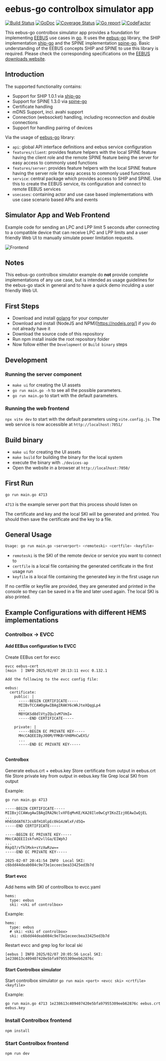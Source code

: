 # eebus-go controlbox simulator app

[![Build Status](https://github.com/enbility/eebus-go/actions/workflows/default.yml/badge.svg?branch=dev)](https://github.com/enbility/eebus-go/actions/workflows/default.yml/badge.svg?branch=dev)
[![GoDoc](https://img.shields.io/badge/godoc-reference-5272B4)](https://godoc.org/github.com/enbility/eebus-go)
[![Coverage Status](https://coveralls.io/repos/github/enbility/eebus-go/badge.svg?branch=dev)](https://coveralls.io/github/enbility/eebus-go?branch=dev)
[![Go report](https://goreportcard.com/badge/github.com/enbility/eebus-go)](https://goreportcard.com/report/github.com/enbility/eebus-go)
[![CodeFactor](https://www.codefactor.io/repository/github/enbility/eebus-go/badge)](https://www.codefactor.io/repository/github/enbility/eebus-go)

This eebus-go controlbox simulator app provides a foundation for implementing [EEBUS](https://eebus.org) use cases in [go](https://golang.org). It uses the [eebus-go](https://github.com/enbility/eebus-go) library, the SHIP implementation [ship-go](https://github.com/enbility/ship-go) and the SPINE implementation [spine-go](https://github.com/enbility/spine-go).
Basic understanding of the EEBUS concepts SHIP and SPINE to use this library is required. Please check the corresponding specifications on the [EEBUS downloads website](https://www.eebus.org/media-downloads/).

## Introduction

The supported functionality contains:

- Support for SHIP 1.0.1 via [ship-go](https://github.com/enbility/ship-go)
- Support for SPINE 1.3.0 via [spine-go](https://github.com/enbility/spine-go)
- Certificate handling
- mDNS Support, incl. avahi support
- Connection (websocket) handling, including reconnection and double connections
- Support for handling pairing of devices

Via the usage of [eebus-go](https://github.com/enbility/eebus-go) library:

- `api`: global API interface definitions and eebus service configuration
- `features/client`: provides feature helpers with the local SPINE feature having the client role and the remote SPINE feature being the server for easy access to commonly used functions
- `features/server`: provides feature helpers with the local SPINE feature having the server role for easy access to commonly used functions
- `service`: central package which provides access to SHIP and SPINE. Use this to create the EEBUS service, its configuration and connect to remote EEBUS services
- `usecases`: containing actor and use case based implementations with use case scenario based APIs and events

## Simulator App and Web Frontend

Example code for sending an LPC and LPP limit 5 seconds after connecting to a compatible device that can receive LPC and LPP limits and a user friendly Web UI to manually simulate power limitation requests.

![Frontend](docs/pictures/frontend.png)

## Notes

This eebus-go controlbox simulator example do **not** provide complete implementations of any use case, but is intended as usage guidelines for the eebus-go stack in general and to have a quick demo inculding a user friendly Web UI.

## First Steps

- Download and install [golang](https://go.dev/) for your computer
- Download and install (NodeJS and NPM)[https://nodejs.org/] if you do not already have it
- Download the source code of this repository
- Run npm install inside the root repository folder
- Now follow either the `Development` or `Build binary` steps

## Development

### Running the server component

- `make ui` for creating the UI assets
- `go run main.go -h` to see all the possible parameters.
- `go run main.go` to start with the default parameters.

### Running the web frontend

`npx vite dev` to start with the default parameters using `vite.config.js`.
The web service is now accessible at `http://localhost:7051/`

## Build binary

- `make ui` for creating the UI assets
- `make build` for building the binary for the local system
- execute the binary with `./devices-ap`
- Open the website in a browser at `http://localhost:7050/`

## First Run

```sh
go run main.go 4713
```

`4713` is the example server port that this process should listen on

The certificate and key and the local SKI will be generated and printed. You should then save the certificate and the key to a file.

## General Usage

```sh
Usage: go run main.go <serverport> <remoteski> <certfile> <keyfile>
```

- `remoteski` is the SKI of the remote device or service you want to connect to
- `certfile` is a local file containing the generated certificate in the first usage run
- `keyfile` is a local file containing the generated key in the first usage run

If no certfile or keyfile are provided, they are generated and printed in the console so they can be saved in a file and later used again. The local SKI is also printed.

## Example Configurations with different HEMS implementations

### Controlbox -> EVCC

#### Add EEBus configuration to EVCC 
Create EEBus cert for evcc

```
evcc eebus-cert
[main  ] INFO 2025/02/07 20:13:11 evcc 0.132.1

Add the following to the evcc config file:

eebus:
  certificate:
    public: |
      -----BEGIN CERTIFICATE-----
      MIIBvTCCAWOgAwIBAgIRAKY6cWkJteXQqgLp4
      ...
      M8YGKSd8dlVtyZQu1vM7VmI=
      -----END CERTIFICATE-----
      
    private: |
      -----BEGIN EC PRIVATE KEY-----
      MHcCAQEEIByJ00M/FMKBrVH8MnCwEXS/
      ...
      -----END EC PRIVATE KEY-----
      
```

#### Controlbox
Generate eebus.crt + eebus.key
Store certificate from output in eebus.crt file
Store private key from output in eebus.key file
Grep local SKI from output

Example:
```
go run main.go 4713 

-----BEGIN CERTIFICATE-----
MIIBxjCCAWugAwIBAgIRA2NclvXFEqMvKE/KA28Ile0wCgYIKoZIzj0EAwIwQjEL
...
Hh6SOdAT67JcsBfH10lpEc0kG4zWlxF/d5Q=
-----END CERTIFICATE-----

-----BEGIN EC PRIVATE KEY-----
MHcCAQEEIIskfvH2vllGa/EIWphJ
...
RkpQ7/vTklMxk+sYzXwRzw==
-----END EC PRIVATE KEY-----

2025-02-07 20:41:54 INFO  Local SKI: c6bdd44deab084c9e73e1eceecbea33425ed3b7d
```

#### Start evcc

Add hems with SKI of controllbox to evcc.yaml
```
hems:
  type: eebus
  ski: <ski of controlbox>
```

Example:
```
hems:
  type: eebus
  # ski: <ski of controlbox>
  ski: c6bdd44deab084c9e73e1eceecbea33425ed3b7d

```

Restart evcc and grep log for local ski
```
[eebus ] INFO 2025/02/07 20:05:56 Local SKI: 1e238613c409407420e5bfa97955309eeb62876c
```

#### Start Controlbox simulator

Start controlbox simulator
`go run main <port> <evcc ski> <crtfile> <keyfile>`

Example:
```
go run main.go 4713 1e238613c409407420e5bfa97955309eeb62876c eebus.crt eebus.key
```

### Install Controlbox frontend

```
npm install
```

### Start Controlbox frontend 
```
npm run dev
```
